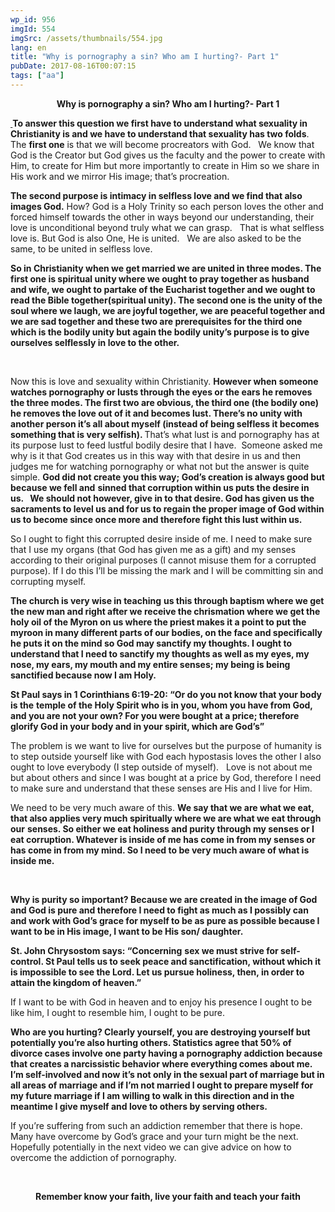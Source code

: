 ```yaml
---
wp_id: 956
imgId: 554
imgSrc: /assets/thumbnails/554.jpg
lang: en
title: "Why is pornography a sin? Who am I hurting?- Part 1"
pubDate: 2017-08-16T00:07:15
tags: ["aa"]
---
```

<!-- page: 6 -->

<p style="text-align: center;"><strong>Why is pornography a sin? Who am I hurting?- Part 1</strong></p>
<p><strong><u> </u></strong><strong>To answer this question we first have to understand what sexuality in Christianity is and we have to understand that sexuality has two folds</strong>.   The <strong>first one</strong> is that we will become procreators with God.   We know that God is the Creator but God gives us the faculty and the power to create with Him, to create for Him but more importantly to create in Him so we share in His work and we mirror His image; that&#8217;s procreation.</p>
<p><strong>The second purpose is intimacy in selfless love and we find that also images God.</strong> How? God is a Holy Trinity so each person loves the other and forced himself towards the other in ways beyond our understanding, their love is unconditional beyond truly what we can grasp.   That is what selfless love is. But God is also One, He is united.   We are also asked to be the same, to be united in selfless love.</p>
<p><strong>So in Christianity when we get married we are united in three modes. The first one is spiritual unity where we ought to pray together as husband and wife, we ought to partake of the Eucharist together and we ought to read the Bible together(spiritual unity). The second one is the unity of the soul where we laugh, we are joyful together, we are peaceful together and we are sad together and these two are prerequisites for the third one which is the bodily unity but again the bodily unity’s purpose is to give ourselves selflessly in love to the other.   </strong></p>
<p>&nbsp;</p>
<p>Now this is love and sexuality within Christianity. <strong>However when someone watches pornography or lusts through the eyes or the ears he removes the three modes. The first two are obvious, the third one (the bodily one)</strong> <strong>he removes the love out of it and becomes lust. There’s no unity with another person it&#8217;s all about myself (instead of being selfless it becomes something that is very selfish). </strong> That&#8217;s what lust is and pornography has at its purpose lust to feed lustful bodily desire that I have.  Someone asked me why is it that God creates us in this way with that desire in us and then judges me for watching pornography or what not but the answer is quite simple. <strong>God did not create you this way; God&#8217;s creation is always good but because we fell and</strong> <strong>sinned that corruption within us puts the desire in us.   We should not however, give in to that desire. God has given us the sacraments to level us and for </strong><strong>us to regain the proper image of God within us to become since once more and t</strong><strong>herefore fight this lust within us. </strong></p>
<p>So I ought to fight this corrupted desire inside of me. I need to make sure that I use my organs (that God has given me as a gift) and my senses according to their original purposes (I cannot misuse them for a corrupted purpose). If I do this I&#8217;ll be missing the mark and I will be committing sin and corrupting myself.</p>
<p><strong>The church is very wise in teaching</strong> <strong>us this through baptism where we get the new man and right after we receive the </strong><strong>chrismation where we get the holy oil of the Myron on us where the priest makes it a point to put the myroon </strong><strong>in many different parts of our bodies, on the face and specifically he puts it on the mind so God may sanctify my thoughts. I ought to </strong><strong>understand that I need to sanctify my thoughts as well as my eyes, my nose, my </strong><strong>ears, my mouth and my entire senses; my being is being sanctified because now I am </strong><strong>Holy. </strong></p>
<p><strong>St Paul says in 1 Corinthians 6:19-20: “Or do you not know that your body is the</strong> <strong>temple of the Holy Spirit who is in you, whom you have from God, and you are not your own? For you were bought at a price; therefore </strong><strong>glorify God in your body and in your spirit, which are God’s”</strong></p>
<p>The problem is we want to live for ourselves but the purpose of humanity is to step outside yourself like with God each hypostasis loves the other I also ought to love everybody (I step outside of myself).   Love is not about me but about others and since I was bought at a price by God, therefore I need to make sure and understand that these senses are His and I live for Him.</p>
<p>We need to be very much aware of this. <strong>We say that we are what we eat, that also applies very much spiritually where we are what we eat through our</strong> <strong>senses. So either we eat holiness and purity through my senses or I eat corruption. Whatever i</strong><strong>s inside of me has come in from my senses or has come in from my mind. So I </strong><strong>need to be very much aware of what is inside me. </strong></p>
<p>&nbsp;</p>
<p><strong> Why is purity so </strong><strong>important? Because we are created in the image of God and God is pure </strong><strong>and therefore I need to fight as much as I possibly can and work with God&#8217;s grace </strong><strong>for myself to be as pure as possible because I want to be in His image, I want </strong><strong>to be His son/ daughter. </strong></p>
<p><strong>St. John Chrysostom says: “Concerning</strong> <strong>sex we must strive for self-control. St Paul tells us to seek peace and </strong><strong>sanctification, without which it is impossible to see the Lord. Let us pursue </strong><strong>holiness, then, in order to attain the kingdom of heaven.”</strong></p>
<p>If I want to be with God in heaven and to enjoy his presence I ought to be like him, I ought to resemble him, I ought to be pure.</p>
<p><strong> Who are you hurting? Clearly yourself, you are </strong><strong>destroying yourself but potentially you&#8217;re also hurting others. Statistics agree that 50% of divorce cases involve one party having a pornography addiction </strong><strong>because that creates a narcissistic behavior where everything comes about me. </strong><strong>I’m self-involved and now it&#8217;s not only in the sexual part of marriage but in </strong><strong>all areas of marriage and if I&#8217;m not married I ought to prepare myself for my </strong><strong>future marriage if I am willing to walk in this direction and in the meantime I </strong><strong>give myself and love to others by serving others. </strong></p>
<p>If you&#8217;re suffering from such an addiction remember that there is hope. Many have overcome by God&#8217;s grace and your turn might be the next. Hopefully potentially in the next video we can give advice on how to overcome the addiction of pornography.</p>
<p>&nbsp;</p>
<p style="text-align: center;"><strong>Remember know your faith, live your faith and teach your faith</strong></p>
